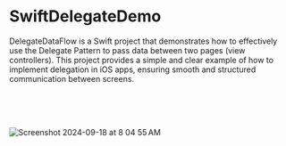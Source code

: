 # SwiftDelegateDemo
DelegateDataFlow is a Swift project that demonstrates how to effectively use the Delegate Pattern to pass data between two pages (view controllers). This project provides a simple and clear example of how to implement delegation in iOS apps, ensuring smooth and structured communication between screens.

<br> <br> <br>

![Screenshot 2024-09-18 at 8 04 55 AM](https://github.com/user-attachments/assets/0d7d7ea7-7a6e-49f7-a4b8-5e084a5e189f)


